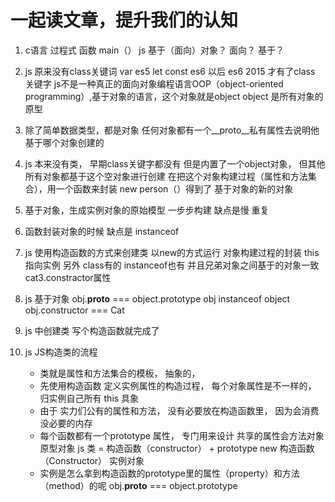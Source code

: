 # 一起读文章，提升我们的认知

1. c语言 过程式 函数 main（）
    js 基于（面向）对象？
    面向？ 基于？ 

2. js 原来没有class关键词
    var es5   let const es6 以后
    es6 2015 才有了class 关键字
    js不是一种真正的面向对象编程语言OOP（object-oriented programming）,基于对象的语言，这个对象就是object
    object 是所有对象的原型

3. 除了简单数据类型，都是对象
    任何对象都有一个__proto__私有属性去说明他基于哪个对象创建的

4. js 本来没有类， 早期class关键字都没有
    但是内置了一个object对象，
    但其他所有对象都基于这个空对象进行创建
    在把这个对象构建过程（属性和方法集合），用一个函数来封装 
    new person（）得到了 基于对象的新的对象

5. 基于对象，生成实例对象的原始模型 一步步构建
    缺点是慢 重复

6. 函数封装对象的时候
    缺点是  instanceof

7. js 使用构造函数的方式来创建类
    以new的方式运行 
    对象构建过程的封装 this指向实例
    另外 class有的 instanceof也有
    并且兄弟对象之间基于的对象一致
    cat3.constractor属性

8. js 基于对象
    obj.__proto__ === object.prototype
    obj instanceof object
    obj.constructor === Cat

9. js 中创建类 写个构造函数就完成了

10. js JS构造类的流程
    - 类就是属性和方法集合的模板， 抽象的， 
    - 先使用构造函数 定义实例属性的构造过程， 每个对象属性是不一样的， 
        归实例自己所有  this    具象 
    - 由于 实力们公有的属性和方法， 没有必要放在构造函数里， 因为会消费没必要的内存 
    - 每个函数都有一个prototype 属性， 专门用来设计 共享的属性会方法对象
        原型对象 
        js 类  =  构造函数（constructor） + prototype 
        new 构造函数（Constructor）  实例对象
    - 实例是怎么拿到构造函数的prototype里的属性（property）和方法（method）的呢
       obj.__proto__ === object.prototype
